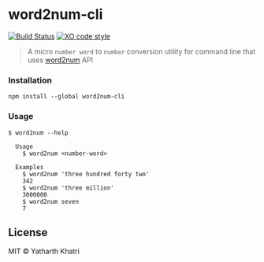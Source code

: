 # word2num-cli

[![Build Status](https://travis-ci.org/yatharthk/word2num-cli.svg?branch=master)](https://travis-ci.org/yatharthk/word2num-cli) [![XO code style](https://img.shields.io/badge/code_style-XO-5ed9c7.svg)](https://github.com/sindresorhus/xo)

> A micro `number word` to `number` conversion utility for command line that uses [word2num](https://github.com/yatharthk/word2num) API

### Installation

```
npm install --global word2num-cli
```

### Usage

```
$ word2num --help

  Usage
    $ word2num <number-word>

  Examples
    $ word2num 'three hundred forty two'
    342
    $ word2num 'three million'
    3000000
    $ word2num seven
    7
```

## License
MIT © Yatharth Khatri
